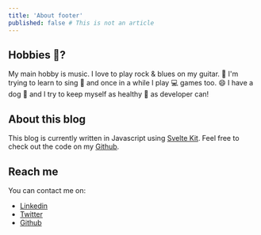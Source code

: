 ```yaml
---
title: 'About footer'
published: false # This is not an article
---
```


## Hobbies :guitar:?

My main hobby is music. I love to play rock & blues on my guitar. :guitar: I'm trying to learn to sing :microphone: and once in a while I play :computer: games too. :smile: I have a dog :dog: and I try to keep myself as healthy :muscle: as developer can!

## About this blog

This blog is currently written in Javascript using [Svelte Kit](https://kit.svelte.dev/). Feel free to check out the code on my [Github](https://github.com/angelblanco).

## Reach me

You can contact me on:

- [Linkedin](https://www.linkedin.com/in/ángel-luis-blanco-mateos-41137b14b)
- [Twitter](https://twitter.com/angelblancodev)
- [Github](https://github.com/angelblanco)
